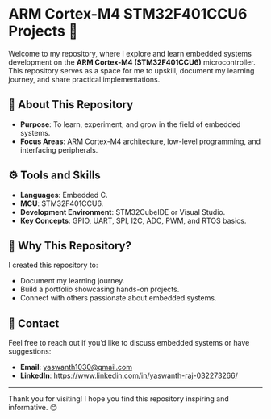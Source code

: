 # ARM Cortex-M4 STM32F401CCU6 Projects 🚀

Welcome to my repository, where I explore and learn embedded systems development on the **ARM Cortex-M4 (STM32F401CCU6)** microcontroller. This repository serves as a space for me to upskill, document my learning journey, and share practical implementations.

## 🌟 **About This Repository**
- **Purpose**: To learn, experiment, and grow in the field of embedded systems.
- **Focus Areas**: ARM Cortex-M4 architecture, low-level programming, and interfacing peripherals.

## ⚙️ **Tools and Skills**
- **Languages**: Embedded C.
- **MCU**: STM32F401CCU6.
- **Development Environment**: STM32CubeIDE or Visual Studio.
- **Key Concepts**: GPIO, UART, SPI, I2C, ADC, PWM, and RTOS basics.

## 📝 **Why This Repository?**
I created this repository to:
- Document my learning journey.
- Build a portfolio showcasing hands-on projects.
- Connect with others passionate about embedded systems.

## 📧 **Contact**
Feel free to reach out if you’d like to discuss embedded systems or have suggestions:  
- **Email**: yaswanth1030@gmail.com  
- **LinkedIn**: https://www.linkedin.com/in/yaswanth-raj-032273266/

---

Thank you for visiting! I hope you find this repository inspiring and informative. 😊
